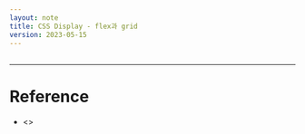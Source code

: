 ```yaml
---
layout: note
title: CSS Display - flex과 grid
version: 2023-05-15
---
```




## 







---




# Reference

- <>

